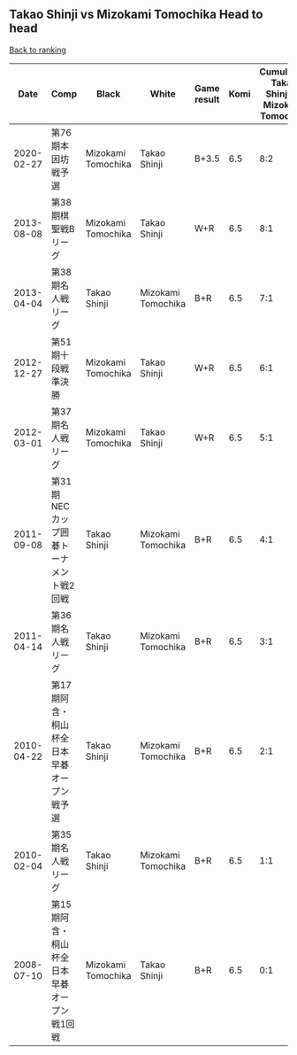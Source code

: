 ## Takao Shinji vs Mizokami Tomochika Head to head

[Back to ranking](../../index.md)




| **Date** | **Comp** | **Black** | **White** | **Game result** | **Komi** | **Cumulative Takao Shinji vs Mizokami Tomochika** | **Takao Shinji streak** | **Mizokami Tomochika streak** | 
| --- | --- | --- | --- | --- | --- | --- | --- | --- |
| 2020-02-27 | 第76期本因坊戦予選 | Mizokami Tomochika | Takao Shinji | B+3.5 | 6.5 | 8:2 | 0 | 1 | 
| 2013-08-08 | 第38期棋聖戦Bリーグ | Mizokami Tomochika | Takao Shinji | W+R | 6.5 | 8:1 | 8 | 0 | 
| 2013-04-04 | 第38期名人戦リーグ | Takao Shinji | Mizokami Tomochika | B+R | 6.5 | 7:1 | 7 | 0 | 
| 2012-12-27 | 第51期十段戦準決勝 | Mizokami Tomochika | Takao Shinji | W+R | 6.5 | 6:1 | 6 | 0 | 
| 2012-03-01 | 第37期名人戦リーグ | Mizokami Tomochika | Takao Shinji | W+R | 6.5 | 5:1 | 5 | 0 | 
| 2011-09-08 | 第31期NECカップ囲碁トーナメント戦2回戦 | Takao Shinji | Mizokami Tomochika | B+R | 6.5 | 4:1 | 4 | 0 | 
| 2011-04-14 | 第36期名人戦リーグ | Takao Shinji | Mizokami Tomochika | B+R | 6.5 | 3:1 | 3 | 0 | 
| 2010-04-22 | 第17期阿含・桐山杯全日本早碁オープン戦予選 | Takao Shinji | Mizokami Tomochika | B+R | 6.5 | 2:1 | 2 | 0 | 
| 2010-02-04 | 第35期名人戦リーグ | Takao Shinji | Mizokami Tomochika | B+R | 6.5 | 1:1 | 1 | 0 | 
| 2008-07-10 | 第15期阿含・桐山杯全日本早碁オープン戦1回戦 | Mizokami Tomochika | Takao Shinji | B+R | 6.5 | 0:1 | 0 | 1 |




